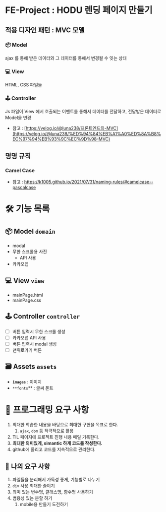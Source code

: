 # FE-Project : HODU 렌딩 페이지 만들기 

## **적용 디자인 패턴 : MVC 모델**

### 📦 Model

ajax 를 통해 받은 데이터와 그 데이터를 통해서 변경될 수 잇는 상태

### 💻 View

HTML, CSS 파일들

### 🕹 Controller

Js 파일이 View 에서 호출되는 이벤트를 통해서 데이터를 전달하고, 전달받은 데이터로 Model을 변경

- 참고 : [https://velog.io/@luna238/프론트엔드의-MVC](https://velog.io/@luna238/%ED%94%84%EB%A1%A0%ED%8A%B8%EC%97%94%EB%93%9C%EC%9D%98-MVC)

## **명명 규칙**

### Camel Case

- 참고 : https://k1005.github.io/2021/07/31/naming-rules/#camelcase--pascalcase

# **🛠 기능 목록**

## 📦 Model `domain`

- modal
- 무한 스크롤용 사진
    - API 사용
- 카카오맵

## 💻 View `view`

- mainPage.html
- mainPage.css

## 🕹 Controller `controller`

- [ ] 버튼 입력시 무한 스크롤 생성
- [ ] 카카오맵 API 사용
- [ ] 버튼 입력시 modal 생성
- [ ] 맨위로가기 버튼

## 🗃 Assets `assets`

- **`images`** : 이미지
- `**fonts`** : 글씨 폰트

# 🎯 프로그래밍 요구 사항

1. 최대한 학습한 내용을 바탕으로 최대한 구현을 목표로 한다.
    1. `ajax`, `dom` 등 적극적으로 활용
2. TIL 페이지에 프로젝트 진행 내용 매일 기록한다.
3. **최대한 의미있게, simantic 하게 코드를 작성한다.**
4. github에 올리고 코드를 지속적으로 관리한다.

## 📝 나의 요구 사항

1. 파일들을 분리해서 가독성 좋게, 기능별로 나누기
2. `div` 사용 최대한 줄이기
3. 의미 있는 변수명, 클래스명, 함수명 사용하기
4. 범용성 있는 분할 하기
    1. mobile용 만들기 도전하기
